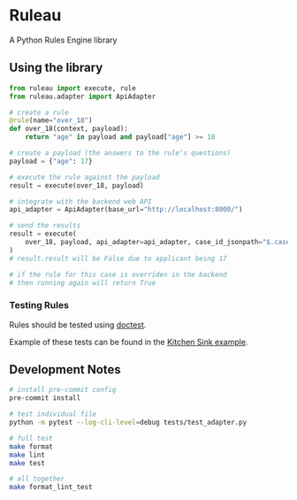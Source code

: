 # Ruleau

A Python Rules Engine library

## Using the library

```python
from ruleau import execute, rule
from ruleau.adapter import ApiAdapter

# create a rule
@rule(name="over_18")
def over_18(context, payload):
    return "age" in payload and payload["age"] >= 18

# create a payload (the answers to the rule's questions)
payload = {"age": 17}

# execute the rule against the payload
result = execute(over_18, payload)

# integrate with the backend web API
api_adapter = ApiAdapter(base_url="http://localhost:8000/")

# send the results
result = execute(
    over_18, payload, api_adapter=api_adapter, case_id_jsonpath="$.case_id"
)
# result.result will be False due to applicant being 17

# if the rule for this case is overriden in the backend
# then running again will return True

```

### Testing Rules
Rules should be tested using [doctest](https://docs.python.org/3/library/doctest.html).

Example of these tests can be found in the [Kitchen Sink example](examples/kitchen_sink/rules.py).

## Development Notes

```bash
# install pre-commit config
pre-commit install

# test individual file
python -m pytest --log-cli-level=debug tests/test_adapter.py

# full test
make format
make lint
make test

# all together
make format_lint_test

```
